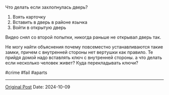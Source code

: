 Что делать если захлопнулась дверь?

1. Взять карточку
2. Вставить в дверь в районе язычка
3. Войти в открытую дверь

Видео снял со второй попытки, никогда раньше не открывал дверь так.

Не могу найти объяснения почему повсеместно устанавливаются такие замки, причем с внутренней стороны нет вертушки как правило. Те прийдя домой надо вставлять ключ с внутренней стороны. а что делать если несколько человек живет? Куда перекладывать ключи?

#crime #fail #aparts

---
[Original Post](https://t.me/lev2tarragona/2693)
Date: 2024-10-09

